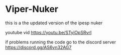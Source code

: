 # Viper-Nuker
this is a the updated version of the ipesp nuker

youtube vid https://youtu.be/STyiOpSRvrI

if problems running the code go to the discord server https://discord.gg/AS6vn32AG7
